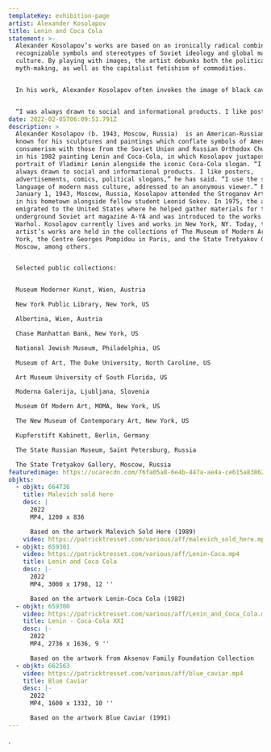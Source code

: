 ```yaml
---
templateKey: exhibition-page
artist: Alexander Kosolapov
title: Lenin and Coca Cola
statement: >-
  Alexander Kosolapov’s works are based on an ironically radical combination of
  recognizable symbols and stereotypes of Soviet ideology and global mass
  culture. By playing with images, the artist debunks both the political Soviet
  myth-making, as well as the capitalist fetishism of commodities. 


  In his work, Alexander Kosolapov often invokes the image of black caviar, the 'calling card' of Soviet and then Russian exports. The classic design of the world-famous can, and Kosolapov, who worked for years in Soviet advertising, knows it as well as anybody. The artist puts flat rows of cans on one canvas, quoting American artist Andy Warhol, who "stamped" endless cans of Campbell's soup in his 1960s paintings and prints.


  “I was always drawn to social and informational products. I like posters, advertisements, comics, and political slogans. I use the shared language of modern mass culture, addressed to an anonymous viewer… All these elements (of mass culture) are reflected in my Sots-art and pop-art works.” — Alexander Kosolapov
date: 2022-02-05T06:09:51.791Z
description: >
  Alexander Kosolapov (b. 1943, Moscow, Russia)  is an American-Russian artist
  known for his sculptures and paintings which conflate symbols of American
  consumerism with those from the Soviet Union and Russian Orthodox Church. As
  in his 1982 painting Lenin and Coca-Cola, in which Kosolapov juxtaposed a
  portrait of Vladimir Lenin alongside the iconic Coca-Cola slogan. “I was
  always drawn to social and informational products. I like posters,
  advertisements, comics, political slogans,” he has said. “I use the shared
  language of modern mass culture, addressed to an anonymous viewer.” Born on
  January 1, 1943, Moscow, Russia, Kosolapov attended the Stroganov Art School
  in his hometown alongside fellow student Leonid Sokov. In 1975, the artist
  emigrated to the United States where he helped gather materials for the
  underground Soviet art magazine A-YA and was introduced to the works of Andy
  Warhol. Kosolapov currently lives and works in New York, NY. Today, the
  artist’s works are held in the collections of The Museum of Modern Art in New
  York, the Centre Georges Pompidou in Paris, and the State Tretyakov Gallery in
  Moscow, among others.


  Selected public collections:


  Museum Moderner Kunst, Wien, Austria

  New York Public Library, New York, US

  Albertina, Wien, Austria

  Chase Manhattan Bank, New York, US

  National Jewish Museum, Philadelphia, US

  Museum of Art, The Duke University, North Caroline, US

  Art Museum University of South Florida, US

  Moderna Galerija, Ljubljana, Slovenia

  Museum Of Modern Art, MOMA, New York, US

  The New Museum of Contemporary Art, New York, US

  Kupferstift Kabinett, Berlin, Germany

  The State Russian Museum, Saint Petersburg, Russia

  The State Tretyakov Gallery, Moscow, Russia
featuredimage: https://ucarecdn.com/76fa05a8-6e4b-447a-ae4a-ce615a838625/
objkts:
  - objkt: 664736
    title: Malevich sold here
    desc: |
      2022
      MP4, 1200 x 836

      Based on the artwork Malevich Sold Here (1989)
    video: https://patricktresset.com/various/aff/malevich_sold_here.mp4
  - objkt: 659301
    video: https://patricktresset.com/various/aff/Lenin-Coca.mp4
    title: Lenin and Coca Cola
    desc: |-
      2022
      MP4, 3000 x 1798, 12 ''

      Based on the artwork Lenin-Coca Cola (1982)
  - objkt: 659300
    video: https://patricktresset.com/various/aff/Lenin_and_Coca_Cola.mp4
    title: Lenin - Coca-Cola XXI
    desc: |-
      2022
      MP4, 2736 x 1636, 9 ''

      Based on the artwork from Aksenov Family Foundation Collection
  - objkt: 662563
    video: https://patricktresset.com/various/aff/blue_caviar.mp4
    title: Blue Caviar
    desc: |-
      2022
      MP4, 1600 x 1332, 10 ''

      Based on the artwork Blue Caviar (1991)
---
```

.